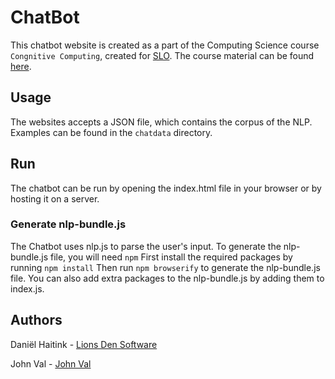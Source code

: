 # ChatBot
This chatbot website is created as a part of the Computing Science course `Congnitive Computing`, created for [SLO](https://slo.nl). The course material can be found [here](https://slo-ai.github.io/website).

## Usage

The websites accepts a JSON file, which contains the corpus of the NLP. Examples can be found in the `chatdata` directory.

## Run
The chatbot can be run by opening the index.html file in your browser or by hosting it on a server.

### Generate nlp-bundle.js
The Chatbot uses nlp.js to parse the user's input. To generate the nlp-bundle.js file, you will need `npm`
First install the required packages by running `npm install`
Then run `npm browserify` to generate the nlp-bundle.js file.
You can also add extra packages to the nlp-bundle.js by adding them to index.js.

## Authors
Daniël Haitink - [Lions Den Software](https://lionsdensoftware.nl)

John Val - [John Val](https://johnval.nl)